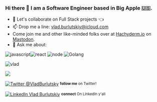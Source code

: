 ### Hi there 👋 I am a Software Engineer based in Big Apple 🇺🇸.

- 👯 Let's collaborate on Full Stack projects   :point_left:
- 📫 Drop me a line: vlad.burlutskiy@icloud.com
- Come join me and other like-minded folks over at [Hachyderm.io](https://hachyderm.io) on <a rel="me" href="https://hachyderm.io/@vald">Mastodon</a>.
- 💬 Ask me about:

<div align="left">
    <p><img src="https://www.vectorlogo.zone/logos/javascript/javascript-horizontal.svg" alt="javascript"  /><img src="https://www.vectorlogo.zone/logos/reactjs/reactjs-ar21.svg" alt="react"/> <img src="https://www.vectorlogo.zone/logos/nodejs/nodejs-horizontal.svg" alt="node"/> <img src="https://www.vectorlogo.zone/logos/golang/golang-official.svg" alt="Golang"/></p> 
    

</div>


<div align="left">
    <p><img src="https://komarev.com/ghpvc/?username=nezlobnaya&color=green&style=plastic&label=PROFILE+VIEWS+since+1/31/2021" alt="vlad" /> </p>
    <p>  <img src="https://badgen.net/badge/status/success/green?icon=github" /> </p>
    <p><a href="https://twitter.com/VladBurlutsky"><img alt="Twitter @VladBurlutsky" align="center" src="https://img.shields.io/badge/- @Vlad__is__dev -gray.svg?colorA=6A788D&colorB=1da1f2&style=for-the-badge" /></a>&nbsp;<small><strong>follow me</strong> on Twitter! </small></p>
    <p><a href="https://www.linkedin.com/in/vladburlutsky/"><img alt="LinkedIn Vlad Burlutskiy" align="center" src="https://img.shields.io/badge/LINKEDIN-gray.svg?colorA=6A788D&colorB=6A788D&style=for-the-badge" /></a>&nbsp;<small><strong>connect</strong> On LinkedIn y'all</small></p>
  
    
    
</div>
